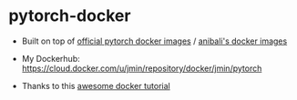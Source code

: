 # pytorch-docker

* Built on top of [official pytorch docker images](https://hub.docker.com/r/pytorch/pytorch) / [anibali's docker images](https://hub.docker.com/r/anibali/pytorch)

* My Dockerhub: https://cloud.docker.com/u/jmin/repository/docker/jmin/pytorch

* Thanks to this [awesome docker tutorial](https://github.com/AppleHolic/PytorchDockerExample)
